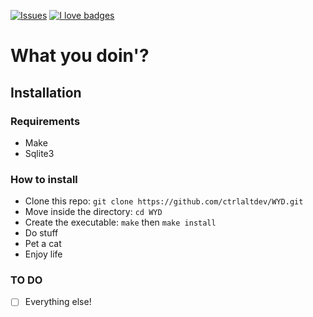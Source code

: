 [![Issues](https://img.shields.io/github/issues/ctrlaltdev/WYD.svg?style=flat-square)](https://github.com/ctrlaltdev/WYD/issues)
[![I love badges](https://img.shields.io/badge/I%20love-badges-FF00FF.svg?style=flat-square)](https://shields.io)

# What you doin'?

## Installation

### Requirements
* Make
* Sqlite3

### How to install
* Clone this repo: ```git clone https://github.com/ctrlaltdev/WYD.git```
* Move inside the directory: ```cd WYD```
* Create the executable: ```make``` then ```make install```
* Do stuff
* Pet a cat
* Enjoy life

### TO DO
* [ ] Everything else!